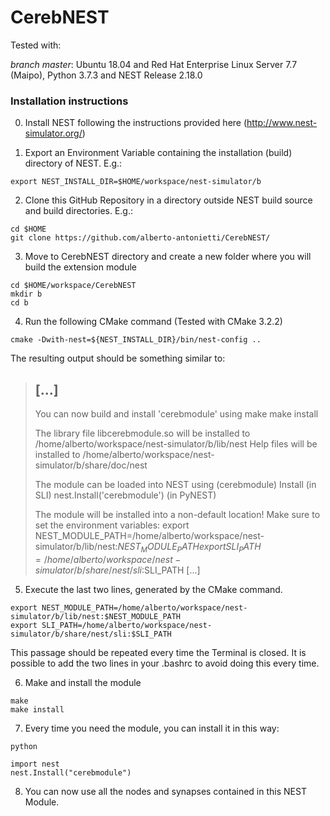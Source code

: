 # CerebNEST

Tested with:

*branch master*: Ubuntu 18.04 and Red Hat Enterprise Linux Server 7.7 (Maipo), Python 3.7.3 and NEST Release 2.18.0


### Installation instructions

0. Install NEST following the instructions provided here (http://www.nest-simulator.org/)

1. Export an Environment Variable containing the installation (build) directory of NEST. E.g.:
```
export NEST_INSTALL_DIR=$HOME/workspace/nest-simulator/b
```
2. Clone this GitHub Repository in a directory outside NEST build source and build directories. E.g.:
```
cd $HOME
git clone https://github.com/alberto-antonietti/CerebNEST/
```
3. Move to CerebNEST directory and create a new folder where you will build the extension module
```
cd $HOME/workspace/CerebNEST
mkdir b
cd b
```
4. Run the following CMake command (Tested with CMake 3.2.2)
```
cmake -Dwith-nest=${NEST_INSTALL_DIR}/bin/nest-config ..
```

The resulting output should be something similar to:
> [...]
>-------------------------------------------------------
>
>You can now build and install 'cerebmodule' using
>  make
>  make install
>
>The library file libcerebmodule.so will be installed to
>  /home/alberto/workspace/nest-simulator/b/lib/nest
>Help files will be installed to
>  /home/alberto/workspace/nest-simulator/b/share/doc/nest
>
>The module can be loaded into NEST using
>  (cerebmodule) Install        (in SLI)
>  nest.Install('cerebmodule')  (in PyNEST)
>
>The module will be installed into a non-default location!
>Make sure to set the environment variables:
>  export NEST_MODULE_PATH=/home/alberto/workspace/nest-simulator/b/lib/nest:$NEST_MODULE_PATH
>  export SLI_PATH=/home/alberto/workspace/nest-simulator/b/share/nest/sli:$SLI_PATH
> [...]

5. Execute the last two lines, generated by the CMake command. 
```
export NEST_MODULE_PATH=/home/alberto/workspace/nest-simulator/b/lib/nest:$NEST_MODULE_PATH
export SLI_PATH=/home/alberto/workspace/nest-simulator/b/share/nest/sli:$SLI_PATH
```
This passage should be repeated every time the Terminal is closed. It is possible to add the two lines in your \.bashrc to avoid doing this every time.

6. Make and install the module
```
make
make install
```

7. Every time you need the module, you can install it in this way:
```
python

```

```
import nest
nest.Install("cerebmodule")

```

8. You can now use all the nodes and synapses contained in this NEST Module.
